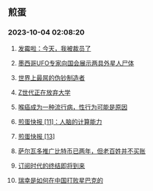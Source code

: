 ## 煎蛋 
### 2023-10-04 02:08:20

1. [发霉啦：今天，我被裁员了](http://jandan.net/p/114178)

2. [墨西哥UFO专家向国会展示两具外星人尸体](http://jandan.net/p/114204)

3. [世界上最屌的伪钞制造者](http://jandan.net/p/114209)

4. [Z世代正在放弃大学](http://jandan.net/p/114177)

5. [喉癌成为一种流行病，性行为可能是原因](http://jandan.net/p/114231)

6. [煎蛋快报 [11]：人脑的计算能力](http://jandan.net/p/114183)

7. [煎蛋快报 [13]](http://jandan.net/p/114214)

8. [萨尔瓦多推广比特币已两年，但老百姓并不买账](http://jandan.net/p/114176)

9. [订阅时代的终结即将到来](http://jandan.net/p/114189)

10. [瑞幸是如何在中国打败星巴克的](http://jandan.net/p/114200)

